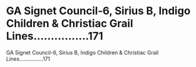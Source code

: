 # GA Signet Council-6, Sirius B, Indigo Children & Christiac Grail Lines….............171

GA Signet Council-6, Sirius B, Indigo Children & Christiac Grail Lines….............171